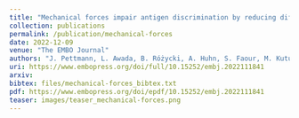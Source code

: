 ```yaml
---
title: "Mechanical forces impair antigen discrimination by reducing differences in T-cell receptor/peptide–MHC off-rates"
collection: publications
permalink: /publication/mechanical-forces
date: 2022-12-09
venue: "The EMBO Journal"
authors: "J. Pettmann, L. Awada, B. Różycki, A. Huhn, S. Faour, M. Kutuzov, L. Limozin, T. Weikl, A. Merwe, P. Robert, O. Dushek"
uri: https://www.embopress.org/doi/full/10.15252/embj.2022111841
arxiv: 
bibtex: files/mechanical-forces_bibtex.txt
pdf: https://www.embopress.org/doi/epdf/10.15252/embj.2022111841
teaser: images/teaser_mechanical-forces.png
---
```

